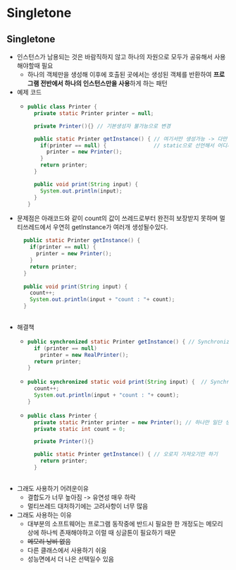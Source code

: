 Singletone
===
Singletone
---
* 인스턴스가 남용되는 것은 바람직하지 않고 하나의 자원으로 모두가 공유해서 사용해야할때 필요
  * 하나의 객체만을 생성해 이후에 호출된 곳에서는 생성된 객체를 반환하여 **프로그램 전반에서 하나의 인스턴스만을 사용**하게 하는 패턴
* 예제 코드
  * ```java
    public class Printer {
      private static Printer printer = null;
    
      private Printer(){} // 기본생성자 불가능으로 변경
    
      public static Printer getInstance() { // 여기서만 생성가능 -> 다만 오직 하나만 생성가능
        if(printer == null) {               // static으로 선언해서 어디서든 가져올수 있도록 해야됨
          printer = new Printer();
        }
        return printer;
      }
    
      public void print(String input) {     
        System.out.println(input);
      }
    }
* 문제점은 아래코드와 같이 count의 값이 쓰레드로부터 완전히 보장받지 못하며 멀티쓰레드에서 우연히 getInstance가 여러개 생성될수있다.
  ```java
    public static Printer getInstance() {
      if(printer == null) {
        printer = new Printer();
      }
      return printer;
    }
    
    public void print(String input) {
      count++;
      System.out.println(input + "count : "+ count);
    }
    
* 해결책
  * ```java
    public synchronized static Printer getInstance() { // Synchronized 사용
      if (printer == null)
        printer = new RealPrinter();
      return printer;
    }
  * ```java
    public synchronized static void print(String input) {  // Synchronized 사용
      count++;
      System.out.println(input + "count : "+ count);
    } 
  * ```java
    public class Printer {
      private static Printer printer = new Printer(); // 하나만 일단 생성후
      private static int count = 0;
    
      private Printer(){}
    
      public static Printer getInstance() { // 오로지 가져오기만 하기
        return printer;
      }
      
* 그래도 사용하기 어려운이유
  * 결합도가 너무 높아짐 -> 유연성 매우 하락
  * 멀티쓰레드 대처하기에는 고려사항이 너무 많음
* 그래도 사용하는 이유
  * 대부분의 소프트웨어는 프로그램 동작중에 반드시 필요한 한 개정도는 메모리상에 하나씩 존재해야하고 이럴 때 싱글톤이 필요하기 때문
  * ~~메모리 낭비 없음~~
  * 다른 클래스에서 사용하기 쉬움
  * 성능면에서 더 나은 선택일수 있음
